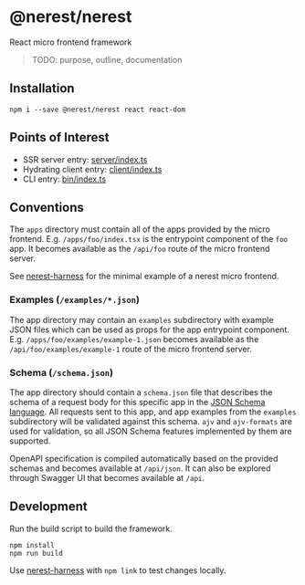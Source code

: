 # @nerest/nerest

React micro frontend framework

> TODO: purpose, outline, documentation

## Installation

```
npm i --save @nerest/nerest react react-dom
```

## Points of Interest

- SSR server entry: [server/index.ts](server/index.ts)
- Hydrating client entry: [client/index.ts](client/index.ts)
- CLI entry: [bin/index.ts](bin/index.ts)

## Conventions

The `apps` directory must contain all of the apps provided by the micro frontend. E.g. `/apps/foo/index.tsx` is the entrypoint component of the `foo` app. It becomes available as the `/api/foo` route of the micro frontend server.

See [nerest-harness](https://github.com/nerestjs/harness) for the minimal example of a nerest micro frontend.

### Examples (`/examples/*.json`)

The app directory may contain an `examples` subdirectory with example JSON files which can be used as props for the app entrypoint component. E.g. `/apps/foo/examples/example-1.json` becomes available as the `/api/foo/examples/example-1` route of the micro frontend server.

### Schema (`/schema.json`)

The app directory should contain a `schema.json` file that describes the schema of a request body for this specific app in the [JSON Schema language](https://json-schema.org/). All requests sent to this app, and app examples from the `examples` subdirectory will be validated against this schema. `ajv` and `ajv-formats` are used for validation, so all JSON Schema features implemented by them are supported.

OpenAPI specification is compiled automatically based on the provided schemas and becomes available at `/api/json`. It can also be explored through Swagger UI that becomes available at `/api`.

## Development

Run the build script to build the framework.

```
npm install
npm run build
```

Use [nerest-harness](https://github.com/nerestjs/harness) with `npm link` to test changes locally.
